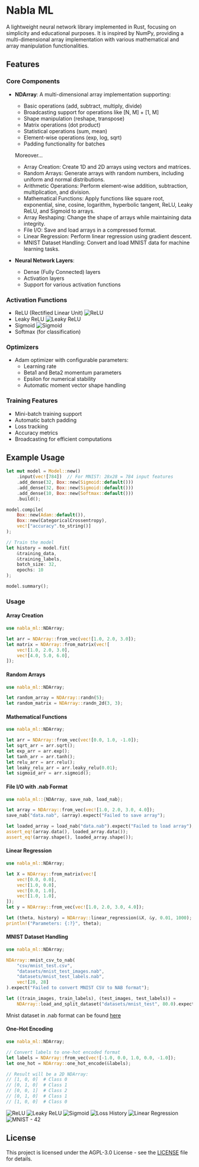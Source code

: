 # Nabla ML

A lightweight neural network library implemented in Rust, focusing on simplicity and educational purposes. It is inspired by NumPy, providing a multi-dimensional array implementation with various mathematical and array manipulation functionalities.

## Features

### Core Components

- **NDArray**: A multi-dimensional array implementation supporting:
  - Basic operations (add, subtract, multiply, divide)
  - Broadcasting support for operations like [N, M] + [1, M]
  - Shape manipulation (reshape, transpose)
  - Matrix operations (dot product)
  - Statistical operations (sum, mean)
  - Element-wise operations (exp, log, sqrt)
  - Padding functionality for batches

  Moreover...
    - Array Creation: Create 1D and 2D arrays using vectors and matrices.
    - Random Arrays: Generate arrays with random numbers, including uniform and normal distributions.
    - Arithmetic Operations: Perform element-wise addition, subtraction, multiplication, and division.
    - Mathematical Functions: Apply functions like square root, exponential, sine, cosine, logarithm, hyperbolic tangent, ReLU, Leaky ReLU, and Sigmoid to arrays.
    - Array Reshaping: Change the shape of arrays while maintaining data integrity.
    - File I/O: Save and load arrays in a compressed format.
    - Linear Regression: Perform linear regression using gradient descent.
    - MNIST Dataset Handling: Convert and load MNIST data for machine learning tasks.


- **Neural Network Layers**:
  - Dense (Fully Connected) layers
  - Activation layers
  - Support for various activation functions

### Activation Functions

- ReLU (Rectified Linear Unit)
  ![ReLU](docs/relu.png)
- Leaky ReLU
  ![Leaky ReLU](docs/leaky_relu.png)
- Sigmoid
  ![Sigmoid](docs/sigmoid.png)
- Softmax (for classification)

### Optimizers

- Adam optimizer with configurable parameters:
  - Learning rate
  - Beta1 and Beta2 momentum parameters
  - Epsilon for numerical stability
  - Automatic moment vector shape handling

### Training Features

- Mini-batch training support
- Automatic batch padding
- Loss tracking
- Accuracy metrics
- Broadcasting for efficient computations

## Example Usage

```rust
let mut model = Model::new()
    .input(vec![784])  // For MNIST: 28x28 = 784 input features
    .add_dense(32, Box::new(Sigmoid::default()))
    .add_dense(32, Box::new(Sigmoid::default()))
    .add_dense(10, Box::new(Softmax::default()))
    .build();

model.compile(
    Box::new(Adam::default()), 
    Box::new(CategoricalCrossentropy),
    vec!["accuracy".to_string()]
);

// Train the model
let history = model.fit(
    &training_data, 
    &training_labels, 
    batch_size: 32, 
    epochs: 10
);

model.summary();
```

### Usage

#### Array Creation

```rust
use nabla_ml::NDArray;

let arr = NDArray::from_vec(vec![1.0, 2.0, 3.0]);
let matrix = NDArray::from_matrix(vec![
    vec![1.0, 2.0, 3.0],
    vec![4.0, 5.0, 6.0],
]);
```

#### Random Arrays

```rust
use nabla_ml::NDArray;

let random_array = NDArray::randn(5);
let random_matrix = NDArray::randn_2d(3, 3);
```

#### Mathematical Functions

```rust
use nabla_ml::NDArray;

let arr = NDArray::from_vec(vec![0.0, 1.0, -1.0]);
let sqrt_arr = arr.sqrt();
let exp_arr = arr.exp();
let tanh_arr = arr.tanh();
let relu_arr = arr.relu();
let leaky_relu_arr = arr.leaky_relu(0.01);
let sigmoid_arr = arr.sigmoid();
```

#### File I/O with .nab Format

```rust
use nabla_ml::{NDArray, save_nab, load_nab};

let array = NDArray::from_vec(vec![1.0, 2.0, 3.0, 4.0]);
save_nab("data.nab", &array).expect("Failed to save array");

let loaded_array = load_nab("data.nab").expect("Failed to load array");
assert_eq!(array.data(), loaded_array.data());
assert_eq!(array.shape(), loaded_array.shape());
```

#### Linear Regression

```rust
use nabla_ml::NDArray;

let X = NDArray::from_matrix(vec![
    vec![0.0, 0.0],
    vec![1.0, 0.0],
    vec![0.0, 1.0],
    vec![1.0, 1.0],
]);
let y = NDArray::from_vec(vec![1.0, 2.0, 3.0, 4.0]);

let (theta, history) = NDArray::linear_regression(&X, &y, 0.01, 1000);
println!("Parameters: {:?}", theta);
```

#### MNIST Dataset Handling

```rust
use nabla_ml::NDArray;

NDArray::mnist_csv_to_nab(
    "csv/mnist_test.csv",
    "datasets/mnist_test_images.nab",
    "datasets/mnist_test_labels.nab",
    vec![28, 28]
).expect("Failed to convert MNIST CSV to NAB format");

let ((train_images, train_labels), (test_images, test_labels)) = 
    NDArray::load_and_split_dataset("datasets/mnist_test", 80.0).expect("Failed to load and split dataset");
```

Mnist dataset in .nab format can be found [here](https://github.com/enricozanardo/nabla_datasets/tree/main/mnist)

#### One-Hot Encoding

```rust
use nabla_ml::NDArray;

// Convert labels to one-hot encoded format
let labels = NDArray::from_vec(vec![-1.0, 0.0, 1.0, 0.0, -1.0]);
let one_hot = NDArray::one_hot_encode(&labels);

// Result will be a 2D NDArray:
// [1, 0, 0]  # Class 0
// [0, 1, 0]  # Class 1
// [0, 0, 1]  # Class 2
// [0, 1, 0]  # Class 1
// [1, 0, 0]  # Class 0
```

![ReLU](./docs/relu.png)
![Leaky ReLU](./docs/leaky_relu.png)
![Sigmoid](./docs/sigmoid.png)
![Loss History](./docs/loss_history.png)
![Linear Regression](./docs/regression_plot.png)
![MNIST - 42](./docs/42.png)

## License

This project is licensed under the AGPL-3.0 License - see the [LICENSE](LICENSE) file for details.



